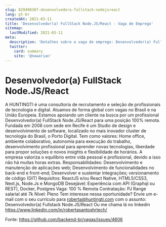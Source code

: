 ```yaml
---
slug: 829498307-desenvolvedora-fullstack-nodejsreact
lang: pt-br
createdAt: 2021-03-11
title: 'Desenvolvedor(a) FullStack Node.JS/React - Vaga de Emprego'
sitemap:
  lastModified: 2021-03-11
meta:
  description: 'Detalhes sobre a vaga de emprego: Desenvolvedor(a) FullStack Node.JS/React'
  twitter:
    card: summary
    site: '@nawarian'
---
```


# Desenvolvedor(a) FullStack Node.JS/React


A HUNTINGTI é uma consultoria de recrutamento e seleção de profissionais de tecnologia e digital. Atuamos de forma global com vagas no Brasil e na União Europeia.
Estamos apoiando um cliente na busca por um profissional Desenvolvedor(a) FullStack Node.JS/React para uma posição 100% remota. Fundada em 2008 com sede em Recife é um Studio de design e desenvolvimento de software, localizado no mais inovador cluster de tecnologia do Brasil, o Porto Digital. Tem como valores: Home office, ambiente colaborativo, autonomia para execução do trabalho, desenvolvimento profissional para aprender novas tecnologias, liberdade para propor soluções e novos insights e flexibilidade de horários. A empresa valoriza o equilíbrio entre vida pessoal e profissional, devido a isso não há muitas horas extras.
Responsabilidades:
Desenvolvimento e manutenção de aplicações web;
Desenvolvimento de funcionalidades no back-end e front-end;
Desenvolver e sustentar integrações; versionamento de código (GIT)
Requisitos:
ReactJS e/ou React Native, HTML5/CSS3, Next.js, Node.Js e MongoDB
Desejável:
Experiência com API (Graphql ou REST), Docker, Postgres
Vaga: 100 % Remota
Contratação: PJ
Range salarial até 7k
Nível: Pleno
Tem interesse nessa oportunidade?
Envie um e-mail com o seu currículo para roberta@huntingti.com com o assunto: Desenvolvedor(a) Fullstack Node.JS/React
Ou me chama lá no linkedin https://www.linkedin.com/in/robertasantoshrtech/




Fonte: https://github.com/backend-br/vagas/issues/4606